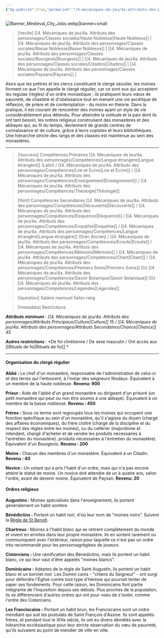 ```yaml
---
{"dg-publish":true,"permalink":"/4-mecaniques-de-jeu/4a-attributs-des-personnages/metiers/moine/"}
---
```


![Banner_Medieval_City_Jobs.webp|banner+small](/img/user/Z.%20Ressources/Banner_Medieval_City_Jobs.webp)

>[!recite] [[4. Mécaniques de jeu/4a. Attributs des personnages/Classes sociales/Haute Noblesse\|Haute Noblesse]] | [[4. Mécaniques de jeu/4a. Attributs des personnages/Classes sociales/Basse Noblesse\|Basse Noblesse]] | [[4. Mécaniques de jeu/4a. Attributs des personnages/Classes sociales/Bourgeois\|Bourgeois]] | [[4. Mécaniques de jeu/4a. Attributs des personnages/Classes sociales/Citadins\|Citadins]] | [[4. Mécaniques de jeu/4a. Attributs des personnages/Classes sociales/Paysans\|Paysans]] |

Alors que les prêtres et les clercs constituent le clergé séculier, les moines forment ce que l'on appelle le clergé régulier, car ce sont eux qui acceptent les regulae (règles) d'un ordre monastique ; ils pratiquent leurs vœux de pauvreté, de chasteté et d'obéissance tout en menant une vie ascétique de réflexion, de prière et de contemplation - du moins en théorie. Dans la pratique, il est courant de rencontrer des moines ayant un style de vie considérablement plus détendu. Pour atteindre la solitude et la paix dont ils ont tant besoin, les ordres religieux construisent des monastères et des abbayes qui, au fil du temps, deviennent de grands centres de connaissance et de culture, grâce à leurs copistes et leurs bibliothèques. Une hiérarchie stricte des rangs et des classes est maintenue au sein des monastères.

---

>[!success] Compétences Primaires
> [[4. Mécaniques de jeu/4a. Attributs des personnages/Compétences/Langue étrangère\|Langue étrangère]] (Latin) / [[4. Mécaniques de jeu/4a. Attributs des personnages/Compétences/Lire et Ecrire\|Lire et Ecrire]] / [[4. Mécaniques de jeu/4a. Attributs des personnages/Compétences/Enseignement\|Enseignement]] / [[4. Mécaniques de jeu/4a. Attributs des personnages/Compétences/Théologie\|Théologie]] 

>[!hint] Compétences Secondaires
> [[4. Mécaniques de jeu/4a. Attributs des personnages/Compétences/Découverte\|Découverte]] / [[4. Mécaniques de jeu/4a. Attributs des personnages/Compétences/Eloquence\|Eloquence]] / [[4. Mécaniques de jeu/4a. Attributs des personnages/Compétences/Empathie\|Empathie]] / [[4. Mécaniques de jeu/4a. Attributs des personnages/Compétences/Langue étrangère\|Langue étrangère]] (Grec Ancien) / [[4. Mécaniques de jeu/4a. Attributs des personnages/Compétences/Ecoute\|Ecoute]] / [[4. Mécaniques de jeu/4a. Attributs des personnages/Compétences/Mémoire\|Mémoire]] / [[4. Mécaniques de jeu/4a. Attributs des personnages/Compétences/Chant\|Chant]] / [[4. Mécaniques de jeu/4a. Attributs des personnages/Compétences/Premiers Soins\|Premiers Soins]] OU [[4. Mécaniques de jeu/4a. Attributs des personnages/Compétences/Savoir Botanique\|Savoir Botanique]] OU [[4. Mécaniques de jeu/4a. Attributs des personnages/Compétences/Légendes\|Légendes]] 

>[!question] Salaire mensuel 
> Selon rang

>[!metadata] Restrictions

***Attributs minimum*** : *[[4. Mécaniques de jeu/4a. Attributs des personnages/Attributs Principaux/Culture\|Culture]] 15 / [[4. Mécaniques de jeu/4a. Attributs des personnages/Attributs Secondaires/Chance\|Chance]] 45*

***Autres restrictions*** : *De foi chrétienne / De sexe masculin / Ont accès aux [[Rituels de foi\|Rituels de foi]] *

---
#### Organisation du clergé régulier

**Abbé :** Le chef d'un monastère, responsable de l'administration de celui-ci et des terres qui l'entourent, à l'instar des seigneurs féodaux. Équivalent à un membre de la haute noblesse. 
**Revenu: 900**

**Prieur :** Aide de l'abbé d'un grand monastère ou dirigeant d'un prieuré (un petit monastère qui peut ou non être soumis à une abbaye). Équivalent à un membre de la basse noblesse. 
**Revenu : 450**

**Frères :** Sous ce terme sont regroupés tous les moines qui occupent une fonction spécifique au sein d'un monastère, qu'il s'agisse du doyen (chargé des affaires économiques), du frère cloîtré (chargé de la discipline et du respect des règles entre les moines), ou du cellérier (majordome et intendant, chargé d'acheter et de vendre les produits nécessaires à l'entretien du monastère). produits nécessaires à l'entretien du monastère). Équivalent d'un Bourgeois. 
**Revenu : 200**

**Moine :** Chacun des membres d'un monastère. Équivalent à un Citadin. 
**Revenu : 40**

**Novice :** Un votant qui a pris l'habit d'un ordre, mais qui n'a pas encore atteint le statut de moine. Un novice doit attendre de un à quatre ans, selon l'ordre, avant de devenir moine. Équivalent de Paysan. 
**Revenu: 20**

#### Ordres religieux 

**Augustins :** Moines spécialisés dans l'enseignement, ils portent généralement un habit sombre.

**Bénédictins :** Portent un habit noir, d'où leur nom de "moines noirs". Suivent la [Règle de St Benoît](https://fr.wikipedia.org/wiki/R%C3%A8gle_de_saint_Beno%C3%AEt).

**Chartreux :** Moines à l'habit blanc qui se retirent complètement du monde et vivent en ermites dans leur propre monastère. Ils en sortent rarement ou communiquent avec l'extérieur, raison pour laquelle ce n'est pas un ordre très recommandé pour les personnagrèglees de joueurs.

**Cisterciens :** Une ramification des Bénédictins, mais ils portent un habit blanc, ce qui leur vaut d'être appelés "moines blancs".

**Dominicains :** Adeptes de la règle de Saint Augustin, ils portent un habit blanc et un bonnet noir. Les Domini canis - "chiens du Seigneur" - ont surgi pour défendre l'Église contre tout type d'hérésie qui pourrait tenter de saper ses fondements. Pour cette raison, les Dominicains font partie intégrante de l'Inquisition depuis ses débuts. Plus proches de la population, ils se différencient d'autres ordres qui ont pour voeu de s'isoler, comme l'ordre des Cisterciens.

**Les Franciscains :** Portant un habit brun, les Franciscains sont un ordre mendiant qui suit les postulats de Saint François d'Assise. Ils sont appelés frères, et pendant tout le XIVe siècle, ils ont eu divers démêlés avec la hiérarchie ecclésiastique pour leur stricte observation du vœu de pauvreté, qu'ils suivaient au point de mendier de ville en ville.